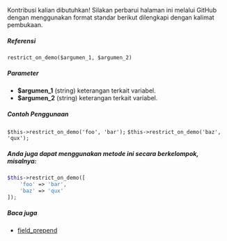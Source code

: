 Kontribusi kalian dibutuhkan!
Silakan perbarui halaman ini melalui GitHub dengan menggunakan format standar berikut dilengkapi dengan kalimat pembukaan.

##### Referensi

`restrict_on_demo($argumen_1, $argumen_2)`

##### Parameter
* **$argumen_1** (string) keterangan terkait variabel.
* **$argumen_2** (string) keterangan terkait variabel.

##### Contoh Penggunaan
`$this->restrict_on_demo('foo', 'bar');`
`$this->restrict_on_demo('baz', 'qux');`


##### Anda juga dapat menggunakan metode ini secara berkelompok, misalnya:
```php
$this->restrict_on_demo([
    'foo' => 'bar',
    'baz' => 'qux'
]);
```

##### Baca juga
* [field_prepend](./field_prepend)
